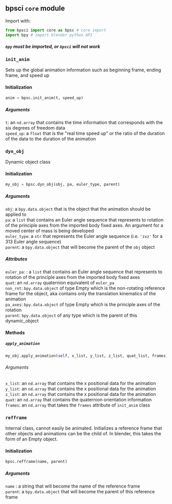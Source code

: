 ## bpsci ```core``` module

Import with:

```python 
from bpsci import core as bpsc # core import
import bpy # import blender python API
```
##### ```bpy``` must be imported, or ```bpsci``` will not work

### ```init_anim```
Sets up the global animation information such as beginning frame, ending frame, and speed up

#### Initialization
```python
anim = bpsc.init_anim(t, speed_up)
```

##### Arguments 
```t```: an ```nd.array``` that contains the time information that corresponds with the six degrees of freedom data
<br>```speed_up```: a ```float``` that is the "real time speed up" or the ratio of the duration of the data to the duration of the animation

### ```dyn_obj```

Dynamic object class

#### Initialization
```python
my_obj = bpsc.dyn_obj(obj, pa, euler_type, parent)
```

##### Arguments
```obj```: a ```bpy.data.object``` that is the object that the animation should be applied to
<br>```pa```: a ```list``` that contains an Euler angle sequence that represents to rotation of the principle axes from the imported body fixed axes. An argument for a moved center of mass is being developed
<br>```euler_type```: a ```str``` that represents the Euler angle sequence (i.e. ```'zxz'``` for a 313 Euler angle sequence)
<br>```parent```: a ```bpy.data.object``` that will become the parent of the ```obj``` object

##### Attributes
```euler_pa```: : a ```list``` that contains an Euler angle sequence that represents to rotation of the principle axes from the imported body fixed axes
<br>```quat```: an ```nd.array``` quaternion equivalent of ```euler_pa```
<br>```non_rot```: ```bpy.data.object``` of type Empty which is the non-rotating reference frame for the object, aka contains only the translation kinematics of the animation
<br>```pa_axes```: ```bpy.data.object``` of type Empty which is the principle axes of the rotation
<br>```parent```: ```bpy.data.object``` of any type which is the parent of this dynamic_object

#### Methods

##### ```apply_animation```

```python
my_obj.apply_animation(self, x_list, y_list, z_list, quat_list, frames)
```

###### Arguments
```x_list```: an ```nd.array``` that contains the x positional data for the animation
<br>```y_list```: an ```nd.array``` that contains the x positional data for the animation
<br>```z_list```: an ```nd.array``` that contains the x positional data for the animation
<br>```quat```: an ```nd.array``` that contains the quaternion orientation information
<br>```frames```: an ```nd.array``` that takes the ```frames``` attribute of ```init_anim``` class

### ```refframe``` 

Internal class, cannot easily be animated. Initializes a reference frame that other objects and animations can be the child of. In blender, this takes the form of an Empty object. 

#### Initialization
```python
bpsc.refframe(name, parent)
```

##### Arguments
```name``` : a string that will become the name of the reference frame
<br>```parent```: a ```bpy.data.object``` that will become the parent of this reference frame




